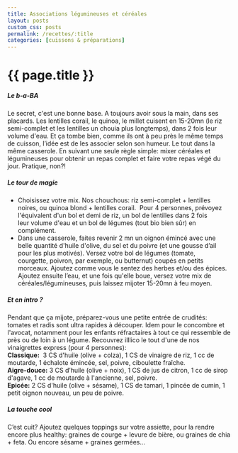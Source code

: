 ```yaml
---
title: Associations légumineuses et céréales
layout: posts
custom_css: posts
permalink: /recettes/:title
categories: [cuissons & préparations]
---
```


# {{ page.title }}

##### Le b-a-BA

Le secret, c'est une bonne base. A toujours avoir sous la main, dans ses placards. Les lentilles corail, le quinoa, le millet cuisent en 15-20mn (le riz semi-complet et les lentilles un chouia plus longtemps), dans 2 fois leur volume d'eau. Et ça tombe bien, comme ils ont à peu près le même temps de cuisson, l’idée est de les associer selon son humeur. Le tout dans la même casserole. En suivant une seule règle simple: mixer céréales et légumineuses pour obtenir un repas complet et faire votre repas végé du jour. Pratique, non?!

##### Le tour de magie

- Choisissez votre mix. Nos chouchous: riz semi-complet + lentilles noires, ou quinoa blond + lentilles corail. 
Pour 4 personnes, prévoyez l'équivalent d'un bol et demi de riz, un bol de lentilles dans 2 fois leur volume d'eau et un bol de légumes (tout bio bien sûr) en complément.
- Dans une casserole, faites revenir 2 mn un oignon émincé avec une belle quantité d'huile d'olive, du sel et du poivre (et une gousse d’ail pour les plus motivés). Versez votre bol de légumes (tomate, courgette, poivron, par exemple, ou butternut) coupés en petits morceaux. Ajoutez comme vous le sentez des herbes et/ou des épices. Ajoutez ensuite l’eau, et une fois qu'elle boue, versez votre mix de céréales/légumineuses, puis laissez mijoter 15-20mn à feu moyen. 

##### Et en intro ?

Pendant que ça mijote, préparez-vous une petite entrée de crudités: tomates et radis sont ultra rapides à découper. Idem pour le concombre et l'avocat, notamment pour les enfants réfractaires à tout ce qui ressemble de près ou de loin à un légume. Recouvrez illlico le tout d'une de nos vinaigrettes express (pour 4 personnes):<br>
**Classique:**  3 CS d'huile (olive + colza), 1 CS de vinaigre de riz, 1 cc de moutarde, 1 échalote émincée, sel, poivre, ciboulette fraîche.<br>
**Aigre-douce:** 3 CS d’huile (olive + noix), 1 CS de jus de citron, 1 cc de sirop d'agave, 1 cc de moutarde à l'ancienne, sel, poivre.<br>
**Epicée:** 2 CS d'huile (olive + sésame), 1 CS de tamari, 1 pincée de cumin, 1 petit oignon nouveau, un peu de poivre. 

##### La touche cool

C’est cuit? Ajoutez quelques toppings sur votre assiette, pour la rendre encore plus healthy: graines de courge + levure de bière, ou graines de chia + feta. Ou encore sésame + graines germées…